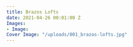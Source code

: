 ```yaml
---
title: Brazos Lofts
date: 2021-04-26 00:01:00 Z
Images:
- Image: 
Cover Image: "/uploads/001_brazos-lofts.jpg"
---
```


